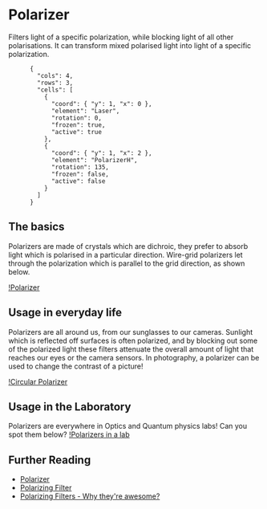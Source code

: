 # Polarizer

Filters light of a specific polarization, while blocking light of all other polarisations.
It can transform mixed polarised light into light of a specific polarization.

```{quantum-board}
      {
        "cols": 4,
        "rows": 3,
        "cells": [
          {
            "coord": { "y": 1, "x": 0 },
            "element": "Laser",
            "rotation": 0,
            "frozen": true,
            "active": true
          },
          {
            "coord": { "y": 1, "x": 2 },
            "element": "PolarizerH",
            "rotation": 135,
            "frozen": false,
            "active": false
          }
        ]
      }
```

## The basics

Polarizers are made of crystals which are dichroic, they prefer to absorb light which is polarised in a particular direction. Wire-grid polarizers let through the polarization which is parallel to the grid direction, as shown below.

[!Polarizer](https://upload.wikimedia.org/wikipedia/commons/thumb/9/94/Wire-grid-polarizer.svg/1280px-Wire-grid-polarizer.svg.png)

## Usage in everyday life

Polarizers are all around us, from our sunglasses to our cameras. Sunlight which is reflected off surfaces is often polarized, and by blocking out some of the polarized light these filters attenuate the overall amount of light that reaches our eyes or the camera sensors. In photography, a polarizer can be used to change the contrast of a picture!

[!Circular Polarizer](https://upload.wikimedia.org/wikipedia/commons/thumb/d/d8/CircularPolarizer.jpg/1920px-CircularPolarizer.jpg)

## Usage in the Laboratory

Polarizers are everywhere in Optics and Quantum physics labs! Can you spot them below?
[!Polarizers in a lab](https://horizon-media.s3-eu-west-1.amazonaws.com/s3fs-public/field/image/Labor%20UQUAM.jpg)


## Further Reading

* [Polarizer](https://en.wikipedia.org/wiki/Polarizer)
* [Polarizing Filter](https://en.wikipedia.org/wiki/Polarizing_filter_(photography))
* [Polarizing Filters - Why they're awesome?](https://www.youtube.com/watch?v=6Anskk4W7Ms)